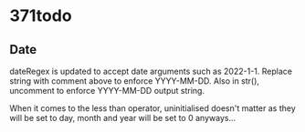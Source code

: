 # 371todo

## Date
dateRegex is updated to accept date arguments such as 2022-1-1. Replace string with comment above to enforce YYYY-MM-DD. Also in str(), uncomment to enforce YYYY-MM-DD output string.

When it comes to the less than operator, uninitialised doesn't matter as they will be set to day, month and year will be set to 0 anyways...
